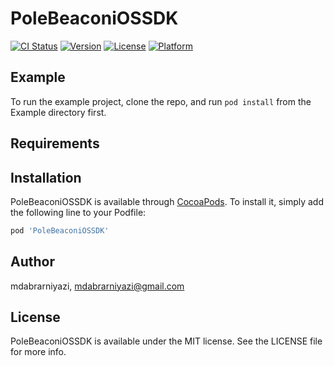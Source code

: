 # PoleBeaconiOSSDK

[![CI Status](http://img.shields.io/travis/mdabrarniyazi/PoleBeaconiOSSDK.svg?style=flat)](https://travis-ci.org/mdabrarniyazi/PoleBeaconiOSSDK)
[![Version](https://img.shields.io/cocoapods/v/PoleBeaconiOSSDK.svg?style=flat)](http://cocoapods.org/pods/PoleBeaconiOSSDK)
[![License](https://img.shields.io/cocoapods/l/PoleBeaconiOSSDK.svg?style=flat)](http://cocoapods.org/pods/PoleBeaconiOSSDK)
[![Platform](https://img.shields.io/cocoapods/p/PoleBeaconiOSSDK.svg?style=flat)](http://cocoapods.org/pods/PoleBeaconiOSSDK)

## Example

To run the example project, clone the repo, and run `pod install` from the Example directory first.

## Requirements

## Installation

PoleBeaconiOSSDK is available through [CocoaPods](http://cocoapods.org). To install
it, simply add the following line to your Podfile:

```ruby
pod 'PoleBeaconiOSSDK'
```

## Author

mdabrarniyazi, mdabrarniyazi@gmail.com

## License

PoleBeaconiOSSDK is available under the MIT license. See the LICENSE file for more info.
